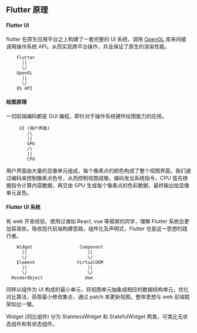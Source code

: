 ## Flutter 原理

#### Flutter UI

flutter 在原生应用平台之上构建了一套完整的 UI 系统，调用 [OpenGL](https://baike.baidu.com/item/OpenGL/238984?fr=aladdin) 库来间接调用操作系统 API。从而实现跨平台操作，并且保证了原生的渲染性能。

```
    Flutter
      ||
      \/
    OpenGL
      ||
      \/
    OS API
```

#### 绘图原理

一切前端编码都是 GUI 编程，即针对于操作系统硬件绘图能力的应用。

```
     UI (用户界面)
        /\
        ||
        GPU
        /\
        ||
        CPU
```

用户界面由大量的显像单元组成，每个像素点的颜色构成了整个视图界面。我们通过编码来控制像素点色号，从而控制视图成像。编码发出系统指令，CPU 首先根据指令计算内容数据，再交由 GPU 生成每个像素点的色彩数据，最终输出给显像单元呈色。

#### Flutter UI 系统

有 web 开发经验，使用过诸如 React, vue 等框架的同学，理解 Flutter 系统会更加容易些。吸收现代前端构建思路，组件化及声明式，Flutter 也是这一思想的践行者。

```
    Widget                  Component
      ||                       ||
      \/                       \/
    Element                VirtualDOM
      ||                       ||
      \/                       \/
  RenderObject                dom
```

同样以组件为 UI 构成的最小单元，将视图单元抽象成相应的数据结构单元，优化对比算法，获取最小修改集合，通过 patch 来更新视图。整体思想与 web 前端框架如出一辙。

Widget (同比组件) 分为 StatelessWidget 和 StatefulWidget 两类，可类比无状态组件和有状态组件。
